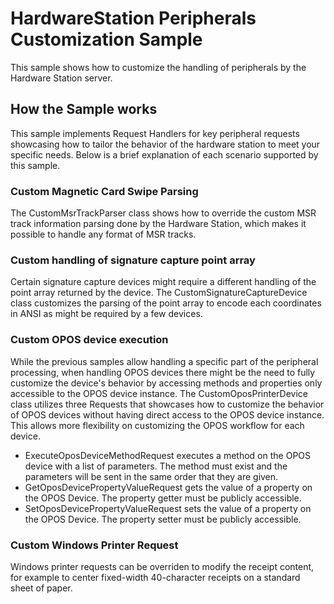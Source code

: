 # HardwareStation Peripherals Customization Sample
This sample shows how to customize the handling of peripherals by the Hardware Station server.

## How the Sample works
This sample implements Request Handlers for key peripheral requests showcasing how to tailor the behavior of the hardware station to meet your specific needs. Below is a brief explanation of each scenario supported by this sample.

### Custom Magnetic Card Swipe Parsing
The CustomMsrTrackParser class shows how to override the custom MSR track information parsing done by the Hardware Station, which makes it possible to handle any format of MSR tracks.

### Custom handling of signature capture point array
Certain signature capture devices might require a different handling of the point array returned by the device. The CustomSignatureCaptureDevice class customizes the parsing of the point array to encode each coordinates in ANSI as might be required by a few devices.

### Custom OPOS device execution
While the previous samples allow handling a specific part of the peripheral processing, when handling OPOS devices there might be the need to fully customize the device's behavior by accessing methods and properties only accessible to the OPOS device instance.
The CustomOposPrinterDevice class utilizes three Requests that showcases how to customize the behavior of OPOS devices without having direct access to the OPOS device instance. This allows more flexibility on customizing the OPOS workflow for each device.
- ExecuteOposDeviceMethodRequest executes a method on the OPOS device with a list of parameters. The method must exist and the parameters will be sent in the same order that they are given.
- GetOposDevicePropertyValueRequest gets the value of a property on the OPOS Device. The property getter must be publicly accessible.
- SetOposDevicePropertyValueRequest sets the value of a property on the OPOS Device. The property setter must be publicly accessible.

### Custom Windows Printer Request
Windows printer requests can be overriden to modify the receipt content, for example to center fixed-width 40-character receipts on a standard sheet of paper.
